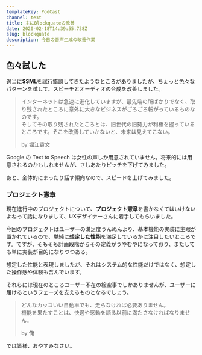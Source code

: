 ```yaml
---
templateKey: PodCast
channel: test
title: 主にBlockquateの改善
date: 2020-02-18T14:39:55.738Z
slug: blockquate
description: 今日の音声生成の改善作業
---
```

## 色々試した

適当に**SSML**を試行錯誤してきたようなところがありましたが、ちょっと色々なパターンを試して、スピーチとオーディオの合成を改善しました。

> インターネットは急速に進化していますが、最先端の所ばかりでなく、取り残されたところに意外に大きなビジネスがごろごろ転がっているものなのです。\
> そしてその取り残されたところとは、旧世代の旧勢力が利権を握っているところです。そこを改善していかないと、未来は見えてこない。
>
> by 堀江貴文

Google の Text to Speech は女性の声しか用意されていません。将来的には用意されるのかもしれませんが、さしあたりピッチを下げてみました。

あと、全体的にまったり話す傾向なので、スピードを上げてみました。

### プロジェクト憲章

現在進行中のプロジェクトについて、**プロジェクト憲章**を書かなくてはいけないよねって話になりまして、UXデザイナーさんに着手してもらいました。

今回のプロジェクトはユーザーの満足度うんぬんより、基本機能の実装に主眼が置かれているので、単純に**想定した性能**を満足しているかに注目したいところです。ですが、そもそも計画段階からその定義がうやむやになっており、またしても単に実装が目的になりつつある。

想定した性能と表現しましたが、それはシステム的な性能だけではなく、想定した操作感や体験も含んでいます。

それらには現在のところユーザー不在の絵空事でしかありませんが、ユーザーに届けるというフェーズを支えるものとなるでしょう。

> どんなカッコいい自動車でも、走らなければ必要ありません。\
> 機能を果たすことは、快適や感動を語る以前に満たさなければなりません。
>
> by 俺

では皆様、おやすみなさい。
